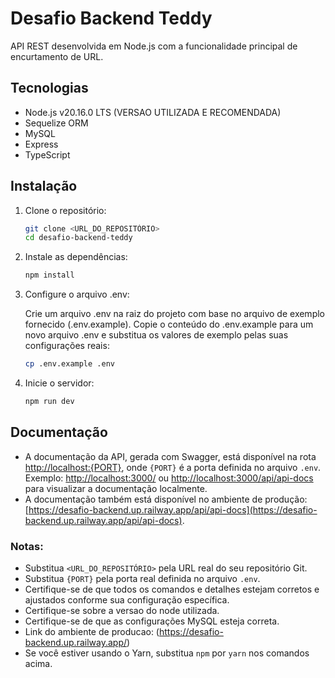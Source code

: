 
# Desafio Backend Teddy

API REST desenvolvida em Node.js com a funcionalidade principal de encurtamento de URL.

## Tecnologias

- Node.js v20.16.0 LTS (VERSAO UTILIZADA E RECOMENDADA)
- Sequelize ORM
- MySQL
- Express
- TypeScript


## Instalação

1. Clone o repositório:

   ```bash
   git clone <URL_DO_REPOSITÓRIO>
   cd desafio-backend-teddy

2. Instale as dependências:

   ```bash
   npm install

3. Configure o arquivo .env:

   Crie um arquivo .env na raiz do projeto com base no arquivo de exemplo fornecido (.env.example). Copie o conteúdo do .env.example para um novo arquivo .env e substitua os valores de exemplo pelas suas configurações reais:

    ```bash
    cp .env.example .env

4. Inicie o servidor:

   ```bash
   npm run dev

## Documentação

- A documentação da API, gerada com Swagger, está disponível na rota [http://localhost:{PORT}](http://localhost:{PORT}), onde `{PORT}` é a porta definida no arquivo `.env`. Exemplo: [http://localhost:3000/](http://localhost:3000/) ou [http://localhost:3000/api/api-docs](http://localhost:3000/api/api-docs) para visualizar a documentação localmente.
- A documentação também está disponível no ambiente de produção: [https://desafio-backend.up.railway.app/api/api-docs](https://desafio-backend.up.railway.app/api/api-docs).

### Notas:

- Substitua `<URL_DO_REPOSITÓRIO>` pela URL real do seu repositório Git.
- Substitua `{PORT}` pela porta real definida no arquivo `.env`.
- Certifique-se de que todos os comandos e detalhes estejam corretos e ajustados conforme sua configuração específica.
- Certifique-se sobre a versao do node utilizada.
- Certifique-se de que as configurações MySQL esteja correta.
- Link do ambiente de producao: (https://desafio-backend.up.railway.app/)
- Se você estiver usando o Yarn, substitua `npm` por `yarn` nos comandos acima.


